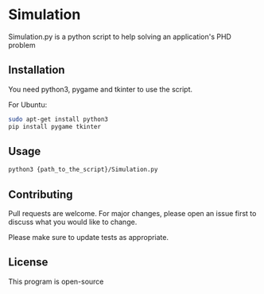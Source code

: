 # Simulation

Simulation.py is a python script to help solving an application's PHD problem

## Installation

You need python3, pygame and tkinter to use the script.

For Ubuntu:
```bash
sudo apt-get install python3
pip install pygame tkinter
```

## Usage

```bash
python3 {path_to_the_script}/Simulation.py
```

## Contributing
Pull requests are welcome. For major changes, please open an issue first to discuss what you would like to change.

Please make sure to update tests as appropriate.

## License
This program is open-source
